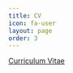```yaml
---
title: CV
icon: fa-user
layout: page
order: 3
---
```

[Curriculum Vitae](https://docs.google.com/viewer?url=https://iworeushankaonce.github.io/assets/files/cv.pdf)
